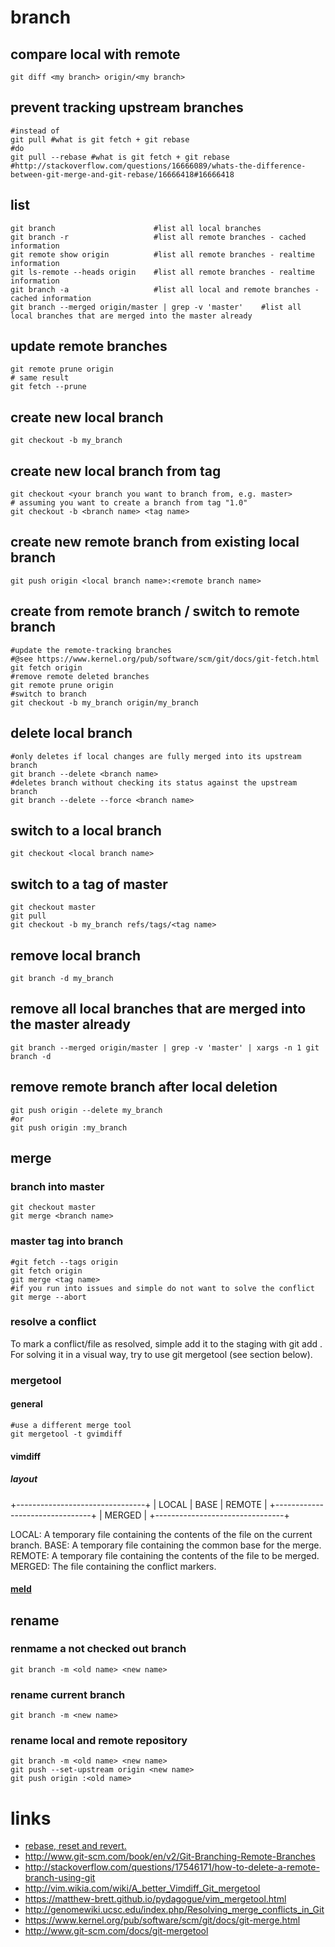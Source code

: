 # branch

## compare local with remote

```
git diff <my branch> origin/<my branch>
```

## prevent tracking upstream branches

```
#instead of
git pull #what is git fetch + git rebase
#do
git pull --rebase #what is git fetch + git rebase
#http://stackoverflow.com/questions/16666089/whats-the-difference-between-git-merge-and-git-rebase/16666418#16666418
```

## list

```
git branch                      #list all local branches
git branch -r                   #list all remote branches - cached information
git remote show origin          #list all remote branches - realtime information
git ls-remote --heads origin    #list all remote branches - realtime information
git branch -a                   #list all local and remote branches - cached information
git branch --merged origin/master | grep -v 'master'    #list all local branches that are merged into the master already
```

## update remote branches

```
git remote prune origin
# same result
git fetch --prune
```

## create new local branch

```
git checkout -b my_branch
```

## create new local branch from tag

```
git checkout <your branch you want to branch from, e.g. master>
# assuming you want to create a branch from tag "1.0"
git checkout -b <branch name> <tag name>
```

## create new remote branch from existing local branch

```
git push origin <local branch name>:<remote branch name>
```

## create from remote branch / switch to remote branch

```
#update the remote-tracking branches
#@see https://www.kernel.org/pub/software/scm/git/docs/git-fetch.html
git fetch origin
#remove remote deleted branches
git remote prune origin 
#switch to branch
git checkout -b my_branch origin/my_branch
```

## delete local branch

```
#only deletes if local changes are fully merged into its upstream branch
git branch --delete <branch name>
#deletes branch without checking its status against the upstream branch
git branch --delete --force <branch name>
```

## switch to a local branch

```
git checkout <local branch name>
```

## switch to a tag of master

```
git checkout master
git pull
git checkout -b my_branch refs/tags/<tag name>
```

## remove local branch

```
git branch -d my_branch
```

## remove all local branches that are merged into the master already

```
git branch --merged origin/master | grep -v 'master' | xargs -n 1 git branch -d
```

## remove remote branch after local deletion

```
git push origin --delete my_branch
#or
git push origin :my_branch
```

## merge

### branch into master

```
git checkout master
git merge <branch name>
```

### master tag into branch

```
#git fetch --tags origin
git fetch origin
git merge <tag name>
#if you run into issues and simple do not want to solve the conflict
git merge --abort
```

### resolve a conflict

To mark a conflict/file as resolved, simple add it to the staging with git add <directory or file name>.
For solving it in a visual way, try to use git mergetool (see section below).

### mergetool

#### general

```
#use a different merge tool
git mergetool -t gvimdiff
```

#### vimdiff

##### layout

+--------------------------------+
| LOCAL  |     BASE     | REMOTE |
+--------------------------------+
|             MERGED             |
+--------------------------------+

LOCAL:  A temporary file containing the contents of the file on the current branch.
BASE:   A temporary file containing the common base for the merge.
REMOTE: A temporary file containing the contents of the file to be merged.
MERGED: The file containing the conflict markers.

#### [meld](http://meldmerge.org/)

## rename

### renmame a not checked out branch

```
git branch -m <old name> <new name>
```

### rename current branch

```
git branch -m <new name>
```

### rename local and remote repository

```
git branch -m <old name> <new name>
git push --set-upstream origin <new name>
git push origin :<old name>
```

# links

* [rebase, reset and revert.](https://opensource.com/article/18/6/git-reset-revert-rebase-commands)
* http://www.git-scm.com/book/en/v2/Git-Branching-Remote-Branches
* http://stackoverflow.com/questions/17546171/how-to-delete-a-remote-branch-using-git
* http://vim.wikia.com/wiki/A_better_Vimdiff_Git_mergetool
* https://matthew-brett.github.io/pydagogue/vim_mergetool.html
* http://genomewiki.ucsc.edu/index.php/Resolving_merge_conflicts_in_Git
* https://www.kernel.org/pub/software/scm/git/docs/git-merge.html
* http://www.git-scm.com/docs/git-mergetool
